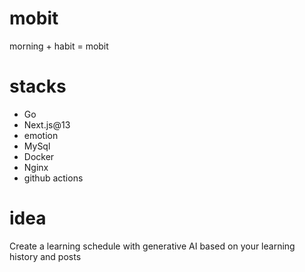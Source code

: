 # mobit

morning + habit = mobit

# stacks
- Go
- Next.js@13
- emotion
- MySql
- Docker
- Nginx
- github actions


# idea
Create a learning schedule with generative AI based on your learning history and posts
